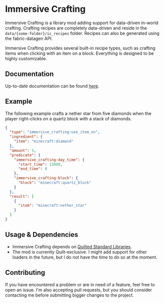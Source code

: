 # Immersive Crafting

Immersive Crafting is a library mod adding support for data-driven in-world crafting.
Crafting recipes are completely data-driven and reside in the `data/{some-folder}/ic_recipes`
folder. Recipes can also be generated using the fabric-datagen API.

Immersive Crafting provides several built-in recipe types, such as crafting items
when clicking with an item on a block. Everything is designed to be highly customizable.

## Documentation

Up-to-date documentation can be found [here](https://github.com/cschierig/immersive-crafting/blob/dev/1.20.1/docs).

## Example

The following example crafts a nether star from five diamonds when the player right-clicks
on a quartz block with a stack of diamonds.

```json
{
  "type": "immersive_crafting:use_item_on",
  "ingredient": {
    "item": "minecraft:diamond"
  },
  "amount": 5,
  "predicate": {
    "immersive_crafting:day_time": {
      "start_time": 13000,
      "end_time": 0
    },
    "immersive_crafting:block": {
      "block": "minecraft:quartz_block"
    }
  },
  "result": [
    {
      "item": "minecraft:nether_star"
    }
  ]
}
```

## Usage & Dependencies

- Immersive Crafting depends on [Quilted Standard Libraries](https://modrinth.com/mod/qsl).
- The mod is currently Quilt-exclusive. I might add support for other loaders in the future,
  but I do not have the time to do so at the moment.

<!-- modrinth_exclude.start -->

## Contributing

If you have encountered a problem or are in need of a feature, feel free to open an issue.
I'm also accepting pull requests, but you should consider contacting me before submitting
bigger changes to the project.

<!-- modrinth_exclude.end -->
